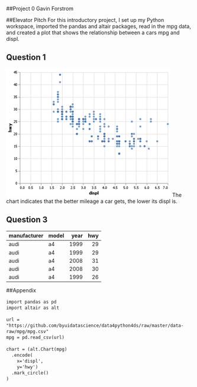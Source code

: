 ##Project 0
Gavin Forstrom

##Elevator Pitch
For this introductory project, I set up my Python workspace, imported the pandas and altair packages, read in the mpg data, and created a plot that shows the relationship between a cars mpg and displ.


## Question 1
![](mychart.png)
The chart indicates that the better mileage a car gets, the lower its displ is. 

## Question 3

| manufacturer   | model   |   year |   hwy |
|:---------------|:--------|-------:|------:|
| audi           | a4      |   1999 |    29 |
| audi           | a4      |   1999 |    29 |
| audi           | a4      |   2008 |    31 |
| audi           | a4      |   2008 |    30 |
| audi           | a4      |   1999 |    26 |


##Appendix
```
import pandas as pd   
import altair as alt   

url = "https://github.com/byuidatascience/data4python4ds/raw/master/data-raw/mpg/mpg.csv"
mpg = pd.read_csv(url)

chart = (alt.Chart(mpg)
  .encode(
    x='displ', 
    y='hwy')
  .mark_circle()
)
````

